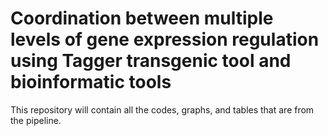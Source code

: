 # Coordination between multiple levels of gene expression regulation using Tagger transgenic tool and bioinformatic tools
This repository will contain all the codes, graphs, and tables that are from the pipeline.
